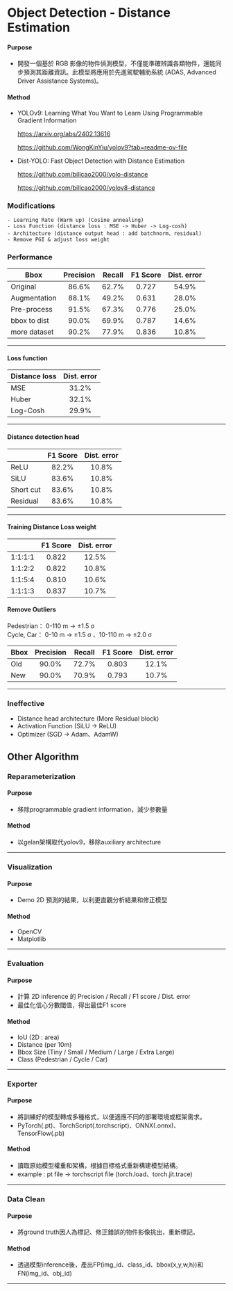 # Object Detection - Distance Estimation
#### Purpose
- 開發一個基於 RGB 影像的物件偵測模型，不僅能準確辨識各類物件，還能同步預測其距離資訊。此模型將應用於先進駕駛輔助系統 (ADAS, Advanced Driver Assistance Systems)。

#### Method
- YOLOv9: Learning What You Want to Learn Using Programmable Gradient Information 

    https://arxiv.org/abs/2402.13616

    https://github.com/WongKinYiu/yolov9?tab=readme-ov-file

- Dist-YOLO: Fast Object Detection with Distance Estimation

    https://github.com/billcao2000/yolo-distance

    https://github.com/billcao2000/yolov8-distance


### Modifications
```
- Learning Rate (Warm up) (Cosine annealing)
- Loss Function (distance loss : MSE -> Huber -> Log-cosh)
- Architecture (distance output head : add batchnorm、residual)
- Remove PGI & adjust loss weight
```

### Performance
|     Bbox     | Precision | Recall | F1 Score | Dist. error |
|--------------|:---------:|:------:|:--------:|:-----------:|
|   Original   |   86.6%   |  62.7% |   0.727  |    54.9%    |
| Augmentation |   88.1%   |  49.2% |   0.631  |    28.0%    |
| Pre-process  |   91.5%   |  67.3% |   0.776  |    25.0%    |
| bbox to dist |   90.0%   |  69.9% |   0.787  |    14.6%    |
| more dataset |   90.2%   |  77.9% |   0.836  |    10.8%    |

------------------------------------------------------------------

#### Loss function
|  Distance loss  | Dist. error |
|-----------------|:-----------:|
|      MSE        |    31.2%    |
|     Huber       |    32.1%    |
|    Log-Cosh     |    29.9%    |
------------------------------------------------------------------

#### Distance detection head
|             |   F1 Score   | Dist. error |
|-------------|:------------:|:-----------:|
|    ReLU     |    82.2%     |    10.8%    |
|    SiLU     |    83.6%     |    10.8%    |
|  Short cut  |    83.6%     |    10.8%    |
|  Residual   |    83.6%     |    10.8%    |
------------------------------------------------------------------

#### Training Distance Loss weight
|         | F1 Score | Dist. error |
|---------|:--------:|:-----------:|
| 1:1:1:1 |   0.822  |    12.5%    |
| 1:1:2:2 |   0.822  |    10.8%    |
| 1:1:5:4 |   0.810  |    10.6%    |
| 1:1:1:3 |   0.837  |    10.7%    |

#### Remove Outliers
Pedestrian： 0-110 m -> ±1.5 σ <br>
Cycle, Car： 0-10 m -> ±1.5 σ 、10-110 m -> ±2.0 σ

|  Bbox | Precision | Recall | F1 Score | Dist. error |
|-------|:---------:|:------:|:--------:|:-----------:|
|  Old  |   90.0%   |  72.7% |   0.803  |    12.1%    |
|  New  |   90.0%   |  70.9% |   0.793  |    10.7%    |
------------------------------------------------------------------


### Ineffective
- Distance head architecture (More Residual block) 
- Activation Function (SiLU -> ReLU)
- Optimizer (SGD -> Adam、AdamW)


## Other Algorithm

### Reparameterization
#### Purpose
- 移除programmable gradient information，減少參數量
#### Method
- 以gelan架構取代yolov9，移除auxiliary architecture
---

### Visualization
#### Purpose
- Demo 2D 預測的結果，以利更直觀分析結果和修正模型
#### Method
- OpenCV
- Matplotlib
---

### Evaluation
#### Purpose
- 計算 2D inference 的 Precision / Recall / F1 score / Dist. error
- 最佳化信心分數閾值，得出最佳F1 score
#### Method
- IoU (2D : area)
- Distance (per 10m)
- Bbox Size (Tiny / Small / Medium / Large / Extra Large)
- Class (Pedestrian / Cycle / Car)
---

### Exporter
#### Purpose
- 將訓練好的模型轉成多種格式，以便適應不同的部署環境或框架需求。
- PyTorch(.pt)、TorchScript(.torchscript)、ONNX(.onnx)、TensorFlow(.pb)
#### Method
- 讀取原始模型權重和架構，根據目標格式重新構建模型結構。
- example : pt file -> torchscript file (torch.load、torch.jit.trace)
---

### Data Clean
#### Purpose
- 將ground truth因人為標記、修正錯誤的物件影像挑出，重新標記。
#### Method
- 透過模型inference後，產出FP(img_id、class_id、bbox(x,y,w,h))和FN(img_id、obj_id)
---


